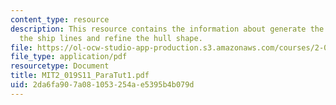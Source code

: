 ```yaml
---
content_type: resource
description: This resource contains the information about generate the hull, generate
  the ship lines and refine the hull shape.
file: https://ol-ocw-studio-app-production.s3.amazonaws.com/courses/2-019-design-of-ocean-systems-spring-2011/2da6fa907a081053254ae5395b4b079d_MIT2_019S11_ParaTut1.pdf
file_type: application/pdf
resourcetype: Document
title: MIT2_019S11_ParaTut1.pdf
uid: 2da6fa90-7a08-1053-254a-e5395b4b079d
---
```

